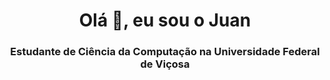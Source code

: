 <h1 align="center">Olá 👋, eu sou o Juan</h1>
<h3 align="center">Estudante de Ciência da Computação na Universidade Federal de Viçosa</h3>
